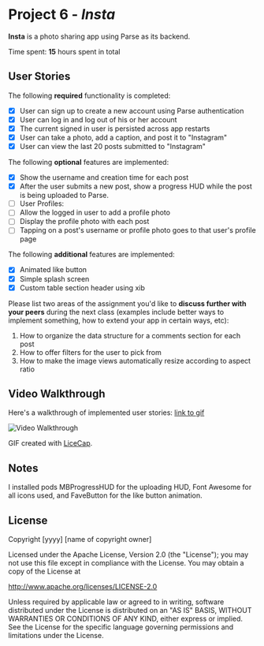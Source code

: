 # Project 6 - *Insta*

**Insta** is a photo sharing app using Parse as its backend.

Time spent: **15** hours spent in total

## User Stories

The following **required** functionality is completed:

- [X] User can sign up to create a new account using Parse authentication
- [X] User can log in and log out of his or her account
- [X] The current signed in user is persisted across app restarts
- [X] User can take a photo, add a caption, and post it to "Instagram"
- [X] User can view the last 20 posts submitted to "Instagram"

The following **optional** features are implemented:

- [X] Show the username and creation time for each post
- [X] After the user submits a new post, show a progress HUD while the post is being uploaded to Parse.
- [ ] User Profiles:
- [ ] Allow the logged in user to add a profile photo
- [ ] Display the profile photo with each post
- [ ] Tapping on a post's username or profile photo goes to that user's profile page

The following **additional** features are implemented:

- [X] Animated like button
- [X] Simple splash screen
- [X] Custom table section header using xib

Please list two areas of the assignment you'd like to **discuss further with your peers** during the next class (examples include better ways to implement something, how to extend your app in certain ways, etc):

1. How to organize the data structure for a comments section for each post
2. How to offer filters for the user to pick from
3. How to make the image views automatically resize according to aspect ratio

## Video Walkthrough 

Here's a walkthrough of implemented user stories: [link to gif](http://i.imgur.com/wHwdmXq.gif)

<img src='http://i.imgur.com/wHwdmXq.gif' title='Video Walkthrough' width='' alt='Video Walkthrough' />

GIF created with [LiceCap](http://www.cockos.com/licecap/).

## Notes

I installed pods MBProgressHUD for the uploading HUD, Font Awesome for all icons used, and FaveButton for the like button animation. 

## License

Copyright [yyyy] [name of copyright owner]

Licensed under the Apache License, Version 2.0 (the "License");
you may not use this file except in compliance with the License.
You may obtain a copy of the License at

http://www.apache.org/licenses/LICENSE-2.0

Unless required by applicable law or agreed to in writing, software
distributed under the License is distributed on an "AS IS" BASIS,
WITHOUT WARRANTIES OR CONDITIONS OF ANY KIND, either express or implied.
See the License for the specific language governing permissions and
limitations under the License.
